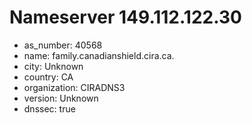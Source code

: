 # Nameserver 149.112.122.30

* as_number: 40568
* name: family.canadianshield.cira.ca.
* city: Unknown
* country: CA
* organization: CIRADNS3
* version: Unknown
* dnssec: true

